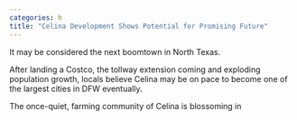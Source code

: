 ```yaml
---
categories: h
title: "Celina Development Shows Potential for Promising Future"
---
```


It may be considered the next boomtown in North Texas.



After landing a Costco, the tollway extension coming and exploding population growth, locals believe Celina may be on pace to become one of the largest cities in DFW eventually.



The once-quiet, farming community of Celina is blossoming in